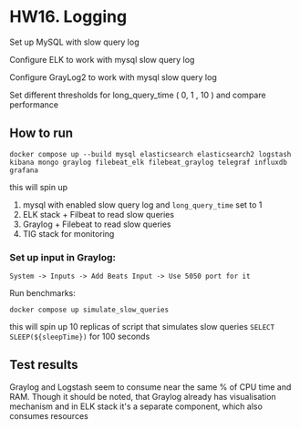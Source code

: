 # HW16. Logging

Set up MySQL with slow query log 

Configure ELK to work with mysql slow query log 

Configure GrayLog2 to work with mysql slow query log 

Set different thresholds for long_query_time ( 0, 1 , 10 ) and compare performance

## How to run

```docker compose up --build mysql elasticsearch elasticsearch2 logstash kibana mongo graylog filebeat_elk filebeat_graylog telegraf influxdb grafana```

this will spin up

1. mysql with enabled slow query log and `long_query_time` set to 1
2. ELK stack + Filbeat to read slow queries
3. Graylog + Filebeat to read slow queries
4. TIG stack for monitoring

### Set up input in Graylog:
```System -> Inputs -> Add Beats Input -> Use 5050 port for it```

Run benchmarks:

```docker compose up simulate_slow_queries```

this will spin up 10 replicas of script that simulates slow queries `SELECT SLEEP(${sleepTime})` for 100 seconds

## Test results

Graylog and Logstash seem to consume near the same % of CPU time and RAM. Though it should be noted, that Graylog already has visualisation mechanism and in ELK stack it's a separate component, which also consumes resources
